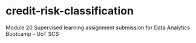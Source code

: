 # credit-risk-classification
Module 20 Supervised learning assignment submission for Data Analytics Bootcamp - UoT SCS
